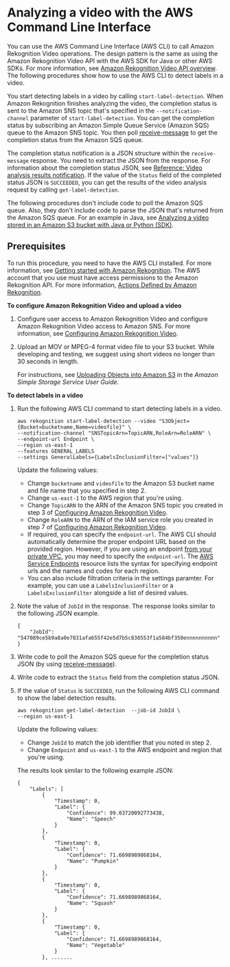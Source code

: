 # Analyzing a video with the AWS Command Line Interface<a name="video-cli-commands"></a>

You can use the AWS Command Line Interface \(AWS CLI\) to call Amazon Rekognition Video operations\. The design pattern is the same as using the Amazon Rekognition Video API with the AWS SDK for Java or other AWS SDKs\. For more information, see [Amazon Rekognition Video API overview](video.md#video-api-overview)\. The following procedures show how to use the AWS CLI to detect labels in a video\.

You start detecting labels in a video by calling `start-label-detection`\. When Amazon Rekognition finishes analyzing the video, the completion status is sent to the Amazon SNS topic that's specified in the `--notification-channel` parameter of `start-label-detection`\. You can get the completion status by subscribing an Amazon Simple Queue Service \(Amazon SQS\) queue to the Amazon SNS topic\. You then poll [receive\-message](https://docs.aws.amazon.com/cli/latest/reference/sqs/receive-message.html) to get the completion status from the Amazon SQS queue\.

The completion status notification is a JSON structure within the `receive-message` response\. You need to extract the JSON from the response\. For information about the completion status JSON, see [Reference: Video analysis results notification](video-notification-payload.md)\. If the value of the `Status` field of the completed status JSON is `SUCCEEDED`, you can get the results of the video analysis request by calling `get-label-detection`\.

The following procedures don't include code to poll the Amazon SQS queue\. Also, they don't include code to parse the JSON that's returned from the Amazon SQS queue\. For an example in Java, see [Analyzing a video stored in an Amazon S3 bucket with Java or Python \(SDK\)](video-analyzing-with-sqs.md)\. 

## Prerequisites<a name="video-prerequisites"></a>

To run this procedure, you need to have the AWS CLI installed\. For more information, see [Getting started with Amazon Rekognition](getting-started.md)\. The AWS account that you use must have access permissions to the Amazon Rekognition API\. For more information, [Actions Defined by Amazon Rekognition](https://docs.aws.amazon.com/IAM/latest/UserGuide/list_amazonrekognition.html#amazonrekognition-actions-as-permissions)\. 

**To configure Amazon Rekognition Video and upload a video**

1. Configure user access to Amazon Rekognition Video and configure Amazon Rekognition Video access to Amazon SNS\. For more information, see [Configuring Amazon Rekognition Video](api-video-roles.md)\.

1. Upload an MOV or MPEG\-4 format video file to your S3 bucket\. While developing and testing, we suggest using short videos no longer than 30 seconds in length\.

   For instructions, see [Uploading Objects into Amazon S3](https://docs.aws.amazon.com/AmazonS3/latest/user-guide/UploadingObjectsintoAmazonS3.html) in the *Amazon Simple Storage Service User Guide*\.

**To detect labels in a video**

1. Run the following AWS CLI command to start detecting labels in a video\.

   ```
   aws rekognition start-label-detection --video "S3Object={Bucket=bucketname,Name=videofile}" \
   --notification-channel "SNSTopicArn=TopicARN,RoleArn=RoleARN" \
   --endpoint-url Endpoint \
   --region us-east-1
   --features GENERAL_LABELS
   --settings GeneralLabels={LabelsInclusionFilter=["values"]}
   ```

   Update the following values:
   + Change `bucketname` and `videofile` to the Amazon S3 bucket name and file name that you specified in step 2\.
   + Change `us-east-1` to the AWS region that you're using\.
   + Change `TopicARN` to the ARN of the Amazon SNS topic you created in step 3 of [Configuring Amazon Rekognition Video](api-video-roles.md)\.
   + Change `RoleARN` to the ARN of the IAM service role you created in step 7 of [Configuring Amazon Rekognition Video](api-video-roles.md)\.
   + If required, you can specify the `endpoint-url`\. The AWS CLI should automatically determine the proper endpoint URL based on the provided region\. However, if you are using an endpoint [from your private VPC](https://docs.aws.amazon.com/vpc/latest/userguide/what-is-amazon-vpc.html#what-is-privatelink), you may need to specify the `endpoint-url`\. The [AWS Service Endpoints](https://docs.aws.amazon.com/general/latest/gr/rande.html#regional-endpoints) resource lists the syntax for specifying endpoint urls and the names and codes for each region\.
   + You can also include filtration criteria in the settings paramter\. For example, you can use a `LabelsInclusionFilter` or a `LabelsExclusionFilter` alongside a list of desired values\.

1. Note the value of `JobId` in the response\. The response looks similar to the following JSON example\.

   ```
   {
       "JobId": "547089ce5b9a8a0e7831afa655f42e5d7b5c838553f1a584bf350ennnnnnnnnn"
   }
   ```

1. Write code to poll the Amazon SQS queue for the completion status JSON \(by using [receive\-message](https://docs.aws.amazon.com/cli/latest/reference/sqs/receive-message.html)\)\.

1. Write code to extract the `Status` field from the completion status JSON\.

1. If the value of `Status` is `SUCCEEDED`, run the following AWS CLI command to show the label detection results\.

   ```
   aws rekognition get-label-detection  --job-id JobId \
   --region us-east-1
   ```

   Update the following values:
   + Change `JobId` to match the job identifier that you noted in step 2\.
   + Change `Endpoint` and `us-east-1` to the AWS endpoint and region that you're using\.

   The results look similar to the following example JSON:

   ```
   {
       "Labels": [
           {
               "Timestamp": 0,
               "Label": {
                   "Confidence": 99.03720092773438,
                   "Name": "Speech"
               }
           },
           {
               "Timestamp": 0,
               "Label": {
                   "Confidence": 71.6698989868164,
                   "Name": "Pumpkin"
               }
           },
           {
               "Timestamp": 0,
               "Label": {
                   "Confidence": 71.6698989868164,
                   "Name": "Squash"
               }
           },
           {
               "Timestamp": 0,
               "Label": {
                   "Confidence": 71.6698989868164,
                   "Name": "Vegetable"
               }
           }, .......
   ```